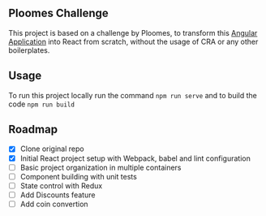 ## Ploomes Challenge

This project is based on a challenge by Ploomes, to transform this [Angular Application](https://github.com/metaware/angular-invoicing) into React from scratch, without the
usage of CRA or any other boilerplates.

## Usage

To run this project locally run the command `npm run serve` and to build the code `npm run build`

## Roadmap

- [x] Clone original repo
- [x] Initial React project setup with Webpack, babel and lint configuration
- [ ] Basic project organization in multiple containers
- [ ] Component building with unit tests
- [ ] State control with Redux
- [ ] Add Discounts feature
- [ ] Add coin convertion
